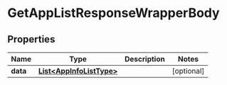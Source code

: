 

# GetAppListResponseWrapperBody


## Properties

Name | Type | Description | Notes
------------ | ------------- | ------------- | -------------
**data** | [**List&lt;AppInfoListType&gt;**](AppInfoListType.md) |  |  [optional]



